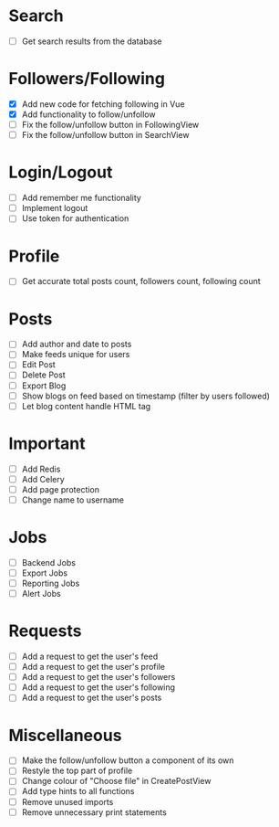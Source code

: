 # Search
- [ ] Get search results from the database

# Followers/Following
- [x] Add new code for fetching following in Vue
- [x] Add functionality to follow/unfollow
- [ ] Fix the follow/unfollow button in FollowingView
- [ ] Fix the follow/unfollow button in SearchView

# Login/Logout
- [ ] Add remember me functionality
- [ ] Implement logout
- [ ] Use token for authentication

# Profile
- [ ] Get accurate total posts count, followers count, following count

# Posts
- [ ] Add author and date to posts
- [ ] Make feeds unique for users
- [ ] Edit Post
- [ ] Delete Post
- [ ] Export Blog
- [ ] Show blogs on feed based on timestamp (filter by users followed)
- [ ] Let blog content handle HTML tag

# Important
- [ ] Add Redis
- [ ] Add Celery
- [ ] Add page protection
- [ ] Change name to username

# Jobs
- [ ] Backend Jobs
- [ ] Export Jobs
- [ ] Reporting Jobs
- [ ] Alert Jobs

# Requests
- [ ] Add a request to get the user's feed
- [ ] Add a request to get the user's profile
- [ ] Add a request to get the user's followers
- [ ] Add a request to get the user's following
- [ ] Add a request to get the user's posts

# Miscellaneous
- [ ] Make the follow/unfollow button a component of its own
- [ ] Restyle the top part of profile
- [ ] Change colour of "Choose file" in CreatePostView
- [ ] Add type hints to all functions
- [ ] Remove unused imports
- [ ] Remove unnecessary print statements
